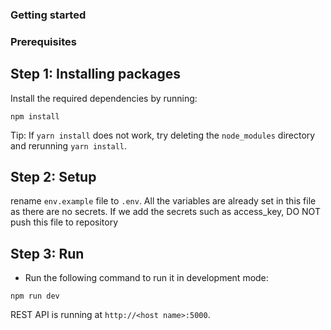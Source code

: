 ### Getting started

### Prerequisites

## Step 1: Installing packages

Install the required dependencies by running:

```
npm install
```

Tip: If `yarn install` does not work, try deleting the `node_modules` directory and rerunning `yarn install`.

## Step 2: Setup

rename `env.example` file to `.env`. All the variables are already set in this file as there are no secrets. If we add the secrets such as access_key, DO NOT push this file to repository

## Step 3: Run

- Run the following command to run it in development mode:

```
npm run dev
```

REST API is running at `http://<host name>:5000`.
